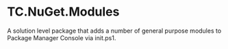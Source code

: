 # TC.NuGet.Modules

A solution level package that adds a number of general purpose modules to Package Manager Console via init.ps1.


